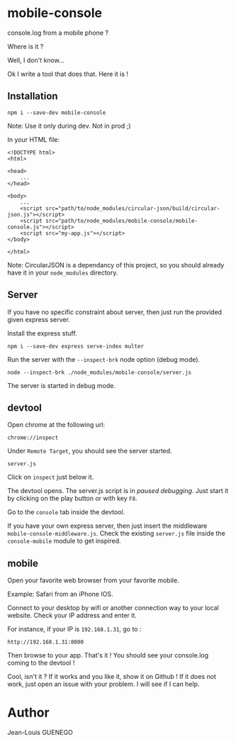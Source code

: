 # mobile-console

console.log from a mobile phone ?

Where is it ?

Well, I don't know...

Ok I write a tool that does that. Here it is !




## Installation

```
npm i --save-dev mobile-console
```
Note: Use it only during dev. Not in prod ;)


In your HTML file:

```
<!DOCTYPE html>
<html>

<head>
	...
</head>

<body>
	...
	<script src="path/to/node_modules/circular-json/build/circular-json.js"></script>
	<script src="path/to/node_modules/mobile-console/mobile-console.js"></script>
	<script src="my-app.js"></script>
</body>

</html>
```

Note: CircularJSON is a dependancy of this project, so you should already have it in your `node_modules` directory.

## Server

If you have no specific constraint about server, then just run the provided given express server.

Install the express stuff.

```
npm i --save-dev express serve-index multer 
```

Run the server with the `--inspect-brk` node option (debug mode).

```
node --inspect-brk ./node_modules/mobile-console/server.js
```

The server is started in debug mode.

## devtool

Open chrome at the following url: 

`chrome://inspect`

Under `Remote Target`, you should see the server started.

`server.js`

Click on `inspect` just below it.

The devtool opens. The server.js script is in *paused debugging*. Just start it by clicking on the play button or with key `F8`.

Go to the `console` tab inside the devtool.

If you have your own express server, then just insert the middleware `mobile-console-middleware.js`. Check the existing `server.js` file inside the `console-mobile` module to get inspired.

## mobile

Open your favorite web browser from your favorite mobile.

Example: Safari from an iPhone IOS.

Connect to your desktop by wifi or another connection way to your local website. Check your IP address and enter it.

For instance, if your IP is `192.168.1.31`, go to :

```
http://192.168.1.31:8000
```

Then browse to your app. That's it ! You should see your console.log coming to the devtool !

Cool, isn't it ? If it works and you like it, show it on Github !
If it does not work, just open an issue with your problem. I will see if I can help.

# Author

Jean-Louis GUENEGO





